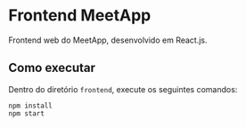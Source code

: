 # Frontend MeetApp

Frontend web do MeetApp, desenvolvido em React.js.

## Como executar

Dentro do diretório `frontend`, execute os seguintes comandos:

    npm install
    npm start
